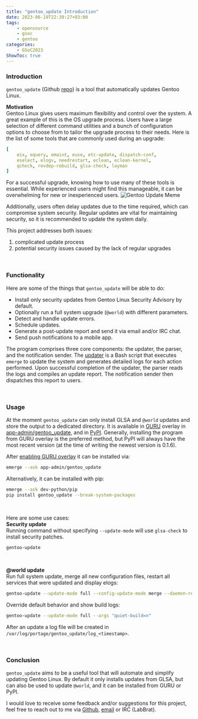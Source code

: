 ```yaml
---
title: "gentoo_update Introduction"
date: 2023-06-19T22:39:27+03:00
tags:
    - opensource
    - gsoc
    - gentoo
categories:
    - GSoC2023
ShowToc: true
---
```


### Introduction
`gentoo_update` (Github [repo](https://github.com/Lab-Brat/gentoo_update)) 
is a tool that automatically updates Gentoo Linux.  

**Motivation**  
Gentoo Linux gives users maximum flexibility and control over the system. 
A great example of this is the OS upgrade process. Users have a large selection 
of different command utilities and a bunch of configuration options to choose 
from to tailor the upgrade process to their needs. Here is the list of some 
tools that are commonly used during an upgrade: 

```yaml
[
    eix, equery, emaint, euse, etc-update, dispatch-conf,  
    eselect, elogv, needrestart, eclean, eclean-kernel, 
    qcheck, revdep-rebuild, glsa-check, layman
]
```

For a successful upgrade, knowing how to use many of these tools is essential. 
While experienced users might find this manageable, it can be overwhelming for 
new or inexperienced users.
![Gentoo Update Meme](/img/lb_gentoo_update_meme.jpg#center)

Additionally, users often delay updates due to the time required, which can 
compromise system security. Regular updates are vital for maintaining security, 
so it is recommended to update the system daily.  

This project addresses both issues:
1. complicated update process 
2. potential security issues caused by the lack of regular upgrades

&nbsp; 

### Functionality
Here are some of the things that `gentoo_update` will be able to do:
* Install only security updates from Gentoo Linux Security Advisory by default.
* Optionally run a full system upgrade (`@world`) with different parameters.
* Detect and handle update errors.
* Schedule updates.
* Generate a post-update report and send it via email and/or IRC chat.
* Send push notifications to a mobile app.  

The program comprises three core components: the updater, the parser, and the 
notification sender. The 
[updater](https://github.com/Lab-Brat/gentoo_update/blob/main/gentoo_update/scripts/updater.sh) 
is a Bash script that executes `emerge` to update the system and generates detailed 
logs for each action performed. Upon successful completion of the updater, the parser 
reads the logs and compiles an update report. The notification sender then dispatches 
this report to users.  

&nbsp; 

### Usage
At the moment `gentoo_update` can only install GLSA and `@world` updates and store 
the output to a dedicated directory. It is available in [GURU](https://wiki.gentoo.org/wiki/Project:GURU) 
overlay in [app-admin/gentoo_update](https://github.com/gentoo/guru/tree/master/app-admin/gentoo_update), 
and in [PyPI](https://pypi.org/project/gentoo-update/). Generally, installing the program 
from GURU overlay is the preferred method, but PyPI will always have the most recent version 
(at the time of writing the newest version is 0.1.6).  

After [enabling GURU overlay](https://wiki.gentoo.org/wiki/Project:GURU/Information_for_End_Users) 
it can be installed via:
```bash
emerge --ask app-admin/gentoo_update
```

Alternatively, it can be installed with pip:
```bash
emerge --ask dev-python/pip
pip install gentoo_update --break-system-packages
```

&nbsp; 

Here are some use cases:  
**Security update**  
Running command without specifying `--update-mode` will use `glsa-check` to install security patches.
```bash
gentoo-update
```

&nbsp; 

**@world update**  
Run full system update, merge all new configuration files, restart all services that were 
updated and display elogs:
```bash
gentoo-update --update-mode full --config-update-mode merge --daemon-restart y --read-logs y
```

Override default behavior and show build logs:
```bash
gentoo-update --update-mode full --args "quiet-build=n"
```

After an update a log file will be created in `/var/log/portage/gentoo_update/log_<timestamp>`.  

&nbsp; 

### Conclusion
`gentoo_update` aims to be a useful tool that will automate and simplify updating Gentoo Linux. 
By default it only installs updates from GLSA, but can also be used to update `@world`, and it 
can be installed from GURU or PyPI.  

I would love to receive some feedback and/or suggestions for this project, feel free to reach out 
to me via 
[Github](https://github.com/Lab-Brat/gentoo_update/tree/main), 
[email](mailto:stepan_kk@pm.me) or IRC (LabBrat).

